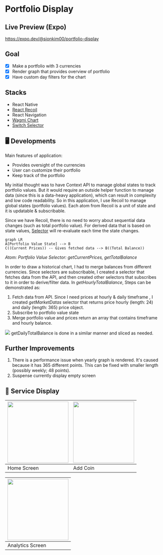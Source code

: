 # Portfolio Display
## Live Preview (Expo)
https://expo.dev/@sionkim00/portfolio-display
## Goal
 - [x] Make a portfolio with 3 currencies
 - [x] Render graph that provides overview of portfolio
 - [x] Have custom day filters for the chart

## Stacks

 - React Native
 - [React Recoil](https://recoiljs.org/)
 - React Navigation
 - [Wagmi Chart](https://github.com/coinjar/react-native-wagmi-charts)
 - [Switch Selector](https://github.com/jkdrangel/react-native-switch-selector)
 ## 🖥  Developments
 Main features of application: 
 - Provides oversight of the currencies
 - User can customize their portfolio
 - Keep track of the portfolio

My initial thought was to have Context API to manage global states to track portfolio values. But it would require an outside helper function to manage data (since this is a data-heavy application), which can result in complexity and low code readability. So in this application, I use Recoil to manage global states (portfolio values). Each atom from Recoil is a unit of state and it is updatable & subscribable.

Since we have Recoil, there is no need to worry about sequential data changes (such as total portfolio value). For derived data that is based on state values, [Selector](https://recoiljs.org/docs/basic-tutorial/selectors)  will re-evaluate each time the state changes. 
```mermaid
graph LR
A[Portfolio Value State] --> B
C((Current Prices)) -- Gives fetched data --> B((Total Balance))
```
*Atom: Portfolio Value*
*Selector: getCurrentPrices, getTotalBalance*

In order to draw a historical chart, I had to merge balances from different currencies. Since selectors are subscribable, I created a selector that fetches data from the API, and then created other selectors that subscribes to it in order to derive/filter data. 
In *getHourlyTotalBalance*, Steps can be demonstrated as:

 1. Fetch data from API. Since I need prices at hourly & daily timeframe , I created *getMarketDatas* selector that returns price hourly (length: 24) and daily (length: 365) price object.
 2. Subscribe to portfolio value state
 3. Merge portfolio value and prices return an array that contains timeframe and hourly balance.
<img src="https://render.githubusercontent.com/render/math?math=\sum_{n=1}^{24}[bitcionPrice_{n} * bitcoinHoldings + solanaPrice_{n} * solanaHoldings + ripplePrice_{n} * rippleHoldings]">
getDailyTotalBalance is done in a similar manner and sliced as needed.

 ## Further Improvements

1. There is a performance issue when yearly graph is rendered. It's caused because it has 365 different points. This can be fixed with smaller length (possibly weekly; 48 points).
2. Suspense currently display empty screen

## 👀 Service Display


| <img src="https://github.com/sionkim00/portfolio-display/blob/master/assets/previews/main.png" width="200"> | <img src="https://github.com/sionkim00/portfolio-display/blob/master/assets/previews/add.png" width="200"> |
|--|--|
| Home Screen | Add Coin |

| <img src="https://github.com/sionkim00/portfolio-display/blob/master/assets/previews/analytics.png" width="200"> |  
|--|
| Analytics Screen |
